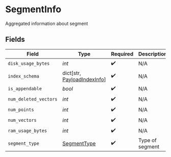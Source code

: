 # SegmentInfo

Aggregated information about segment


## Fields

| Field                                                                  | Type                                                                   | Required                                                               | Description                                                            |
| ---------------------------------------------------------------------- | ---------------------------------------------------------------------- | ---------------------------------------------------------------------- | ---------------------------------------------------------------------- |
| `disk_usage_bytes`                                                     | *int*                                                                  | :heavy_check_mark:                                                     | N/A                                                                    |
| `index_schema`                                                         | dict[str, [PayloadIndexInfo](../../models/shared/payloadindexinfo.md)] | :heavy_check_mark:                                                     | N/A                                                                    |
| `is_appendable`                                                        | *bool*                                                                 | :heavy_check_mark:                                                     | N/A                                                                    |
| `num_deleted_vectors`                                                  | *int*                                                                  | :heavy_check_mark:                                                     | N/A                                                                    |
| `num_points`                                                           | *int*                                                                  | :heavy_check_mark:                                                     | N/A                                                                    |
| `num_vectors`                                                          | *int*                                                                  | :heavy_check_mark:                                                     | N/A                                                                    |
| `ram_usage_bytes`                                                      | *int*                                                                  | :heavy_check_mark:                                                     | N/A                                                                    |
| `segment_type`                                                         | [SegmentType](../../models/shared/segmenttype.md)                      | :heavy_check_mark:                                                     | Type of segment                                                        |
